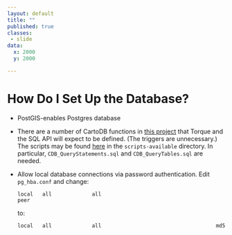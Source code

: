 ```yaml
---
layout: default
title: ""
published: true
classes:
 - slide
data:
  x: 2000
  y: 2000

---
```


# How Do I Set Up the Database? #

*  PostGIS-enables Postgres database

* There are a number of CartoDB functions in [this project](https://github.com/CartoDB/cartodb-postgresql)
  that Torque and the SQL API will expect to be defined.  (The triggers are unnecessary.)
  The scripts may be found [here](https://github.com/CartoDB/cartodb-postgresql/tree/master/scripts-available)
  in the `scripts-available` directory.  In particular, `CDB_QueryStatements.sql` and `CDB_QueryTables.sql`
  are needed.

*  Allow local database connections via password authentication. Edit `pg_hba.conf` and change:
   ```
   local   all             all                                     peer
   ```
   to:
   ```
   local   all             all                                     md5
   ```
